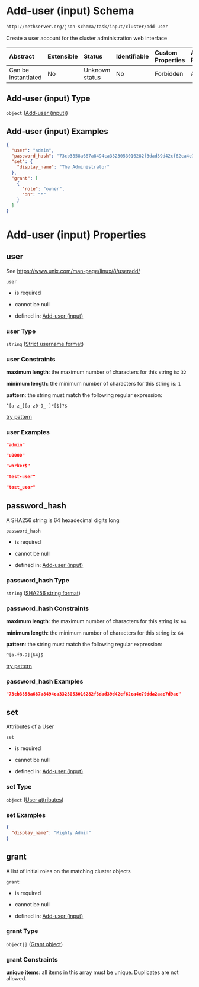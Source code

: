 # Add-user (input) Schema

```txt
http://nethserver.org/json-schema/task/input/cluster/add-user
```

Create a user account for the cluster administration web interface

| Abstract            | Extensible | Status         | Identifiable | Custom Properties | Additional Properties | Access Restrictions | Defined In                                                        |
| :------------------ | :--------- | :------------- | :----------- | :---------------- | :-------------------- | :------------------ | :---------------------------------------------------------------- |
| Can be instantiated | No         | Unknown status | No           | Forbidden         | Allowed               | none                | [validate-input.json](validate-input.json "open original schema") |

## Add-user (input) Type

`object` ([Add-user (input)](validate-input.md))

## Add-user (input) Examples

```json
{
  "user": "admin",
  "password_hash": "73cb3858a687a8494ca3323053016282f3dad39d42cf62ca4e79dda2aac7d9ac",
  "set": {
    "display_name": "The Administrator"
  },
  "grant": [
    {
      "role": "owner",
      "on": "*"
    }
  ]
}
```

# Add-user (input) Properties



## user

See <https://www.unix.com/man-page/linux/8/useradd/>

`user`

*   is required

*   cannot be null

*   defined in: [Add-user (input)](cluster-defs-definitions-strict-username-format.md "http://nethserver.org/json-schema/task/input/cluster/add-user#/properties/user")

### user Type

`string` ([Strict username format](cluster-defs-definitions-strict-username-format.md))

### user Constraints

**maximum length**: the maximum number of characters for this string is: `32`

**minimum length**: the minimum number of characters for this string is: `1`

**pattern**: the string must match the following regular expression: 

```regexp
^[a-z_][a-z0-9_-]*[$]?$
```

[try pattern](https://regexr.com/?expression=%5E%5Ba-z\_%5D%5Ba-z0-9\_-%5D\*%5B%24%5D%3F%24 "try regular expression with regexr.com")

### user Examples

```json
"admin"
```

```json
"u0000"
```

```json
"worker$"
```

```json
"test-user"
```

```json
"test_user"
```

## password_hash

A SHA256 string is 64 hexadecimal digits long

`password_hash`

*   is required

*   cannot be null

*   defined in: [Add-user (input)](cluster-defs-definitions-sha256-string-format.md "http://nethserver.org/json-schema/task/input/cluster/add-user#/properties/password_hash")

### password_hash Type

`string` ([SHA256 string format](cluster-defs-definitions-sha256-string-format.md))

### password_hash Constraints

**maximum length**: the maximum number of characters for this string is: `64`

**minimum length**: the minimum number of characters for this string is: `64`

**pattern**: the string must match the following regular expression: 

```regexp
^[a-f0-9]{64}$
```

[try pattern](https://regexr.com/?expression=%5E%5Ba-f0-9%5D%7B64%7D%24 "try regular expression with regexr.com")

### password_hash Examples

```json
"73cb3858a687a8494ca3323053016282f3dad39d42cf62ca4e79dda2aac7d9ac"
```

## set

Attributes of a User

`set`

*   is required

*   cannot be null

*   defined in: [Add-user (input)](cluster-defs-definitions-user-attributes.md "http://nethserver.org/json-schema/task/input/cluster/add-user#/properties/set")

### set Type

`object` ([User attributes](cluster-defs-definitions-user-attributes.md))

### set Examples

```json
{
  "display_name": "Mighty Admin"
}
```

## grant

A list of initial roles on the matching cluster objects

`grant`

*   is required

*   cannot be null

*   defined in: [Add-user (input)](validate-input-properties-grant-assertions-list.md "http://nethserver.org/json-schema/task/input/cluster/add-user#/properties/grant")

### grant Type

`object[]` ([Grant object](cluster-defs-definitions-grant-object.md))

### grant Constraints

**unique items**: all items in this array must be unique. Duplicates are not allowed.
